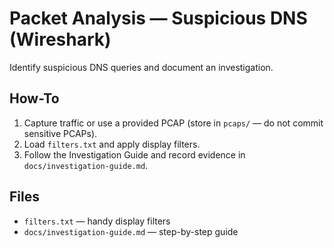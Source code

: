 # Packet Analysis — Suspicious DNS (Wireshark)

Identify suspicious DNS queries and document an investigation.

## How-To
1. Capture traffic or use a provided PCAP (store in `pcaps/` — do not commit sensitive PCAPs).
2. Load `filters.txt` and apply display filters.
3. Follow the Investigation Guide and record evidence in `docs/investigation-guide.md`.

## Files
- `filters.txt` — handy display filters
- `docs/investigation-guide.md` — step-by-step guide
